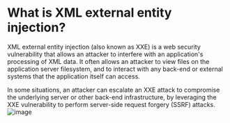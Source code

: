 # What is XML external entity injection?
XML external entity injection (also known as XXE) is a web security vulnerability that allows an attacker to interfere with an application's processing of XML data. It often allows an attacker to view files on the application server filesystem, and to interact with any back-end or external systems that the application itself can access.

In some situations, an attacker can escalate an XXE attack to compromise the underlying server or other back-end infrastructure, by leveraging the XXE vulnerability to perform server-side request forgery (SSRF) attacks.
![image](https://github.com/offensivecyber03/PortSwigger/assets/71892943/a5bdd806-6272-4080-a8ca-2032757e18e7)

